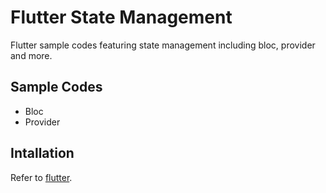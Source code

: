 # Flutter State Management

Flutter sample codes featuring state management including bloc, provider and more.

## Sample Codes
- Bloc
- Provider

## Intallation
Refer to [flutter](https://flutter.dev/docs/get-started/install).
